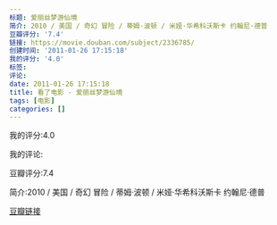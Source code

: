 ```yaml
---
标题: 爱丽丝梦游仙境
简介: 2010 / 美国 / 奇幻 冒险 / 蒂姆·波顿 / 米娅·华希科沃斯卡 约翰尼·德普
豆瓣评分: '7.4'
链接: https://movie.douban.com/subject/2336785/
创建时间: '2011-01-26 17:15:18'
我的评分: '4.0'
标签:
评论:
date: 2011-01-26 17:15:18
title: 看了电影 - 爱丽丝梦游仙境
tags: [电影]
categories: []
---
```


我的评分:4.0

我的评论:

豆瓣评分:7.4

简介:2010 / 美国 / 奇幻 冒险 / 蒂姆·波顿 / 米娅·华希科沃斯卡 约翰尼·德普

[豆瓣链接](https://movie.douban.com/subject/2336785/)

